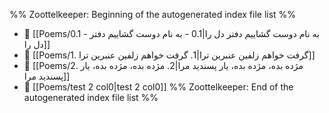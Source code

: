 %% Zoottelkeeper: Beginning of the autogenerated index file list  %%
- 📄 [[Poems/0.1 - به نام دوست گشاییم دفتر دل را|0.1 - به نام دوست گشاییم دفتر دل را]]
- 📄 [[Poems/1. گرفت خواهم زلفین عنبرین ترا|1. گرفت خواهم زلفین عنبرین ترا]]
- 📄 [[Poems/2. مژده بده، مژده بده، یار پسندید مرا|2. مژده بده، مژده بده، یار پسندید مرا]]
- 📄 [[Poems/test 2 col0|test 2 col0]]
%% Zoottelkeeper: End of the autogenerated index file list  %%
